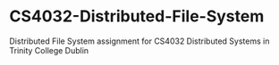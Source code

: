 CS4032-Distributed-File-System
==============================

Distributed File System assignment for CS4032 Distributed Systems in Trinity College Dublin


